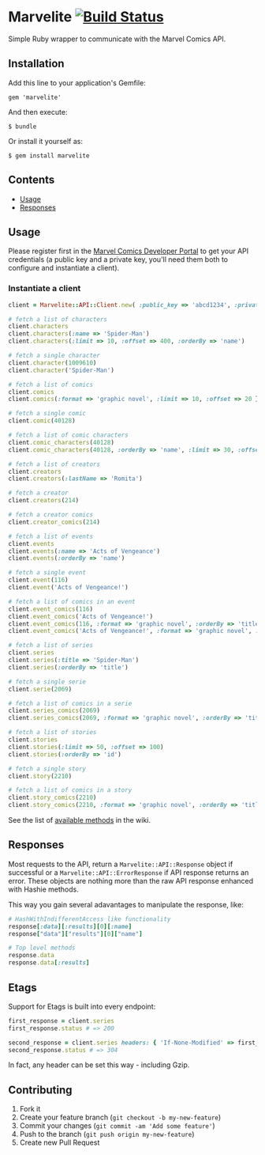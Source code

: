 # Marvelite [![Build Status][travis-badge]][travis]

[travis-badge]: https://travis-ci.org/antillas21/marvelite.png
[travis]: http://travis-ci.org/antillas21/marvelite

Simple Ruby wrapper to communicate with the Marvel Comics API.

## Installation

Add this line to your application's Gemfile:

    gem 'marvelite'

And then execute:

    $ bundle

Or install it yourself as:

    $ gem install marvelite

## Contents

* [Usage](#usage)
* [Responses](#responses)

## Usage

Please register first in the [Marvel Comics Developer
Portal](http://developer.marvel.com/) to get your API credentials (a public key
and a private key, you'll need them both to configure and instantiate a client).

### Instantiate a client

```ruby
client = Marvelite::API::Client.new( :public_key => 'abcd1234', :private_key => '5678efgh')

# fetch a list of characters
client.characters
client.characters(:name => 'Spider-Man')
client.characters(:limit => 10, :offset => 400, :orderBy => 'name')

# fetch a single character
client.character(1009610)
client.character('Spider-Man')

# fetch a list of comics
client.comics
client.comics(:format => 'graphic novel', :limit => 10, :offset => 20 })

# fetch a single comic
client.comic(40128)

# fetch a list of comic characters
client.comic_characters(40128)
client.comic_characters(40128, :orderBy => 'name', :limit => 30, :offset => 20)

# fetch a list of creators
client.creators
client.creators(:lastName => 'Romita')

# fetch a creator
client.creators(214)

# fetch a creator comics
client.creator_comics(214)

# fetch a list of events
client.events
client.events(:name => 'Acts of Vengeance')
client.events(:orderBy => 'name')

# fetch a single event
client.event(116)
client.event('Acts of Vengeance!')

# fetch a list of comics in an event
client.event_comics(116)
client.event_comics('Acts of Vengeance!')
client.event_comics(116, :format => 'graphic novel', :orderBy => 'title', :limit => 10)
client.event_comics('Acts of Vengeance!', :format => 'graphic novel', :orderBy => 'title', :limit => 10)

# fetch a list of series
client.series
client.series(:title => 'Spider-Man')
client.series(:orderBy => 'title')

# fetch a single serie
client.serie(2069)

# fetch a list of comics in a serie
client.series_comics(2069)
client.series_comics(2069, :format => 'graphic novel', :orderBy => 'title', :limit => 10)

# fetch a list of stories
client.stories
client.stories(:limit => 50, :offset => 100)
client.stories(:orderBy => 'id')

# fetch a single story
client.story(2210)

# fetch a list of comics in a story
client.story_comics(2210)
client.story_comics(2210, :format => 'graphic novel', :orderBy => 'title', :limit => 10)
```

See the list of [available
methods](https://github.com/antillas21/marvelite/wiki/Documentation) in the
wiki.

## Responses

Most requests to the API, return a `Marvelite::API::Response` object if
successful or a `Marvelite::API::ErrorResponse` if API response returns an
error. These objects are nothing more than the raw API response enhanced with
Hashie methods.

This way you gain several adavantages to manipulate the response, like:

```ruby
# HashWithIndifferentAccess like functionality
response[:data][:results][0][:name]
response["data"]["results"][0]["name"]

# Top level methods
response.data
response.data[:results]
```

## Etags

Support for Etags is built into every endpoint:

```ruby
first_response = client.series
first_response.status # => 200

second_response = client.series headers: { 'If-None-Modified' => first_response.etag }
second_response.status # => 304
```

In fact, any header can be set this way - including Gzip.

## Contributing

1. Fork it
2. Create your feature branch (`git checkout -b my-new-feature`)
3. Commit your changes (`git commit -am 'Add some feature'`)
4. Push to the branch (`git push origin my-new-feature`)
5. Create new Pull Request

